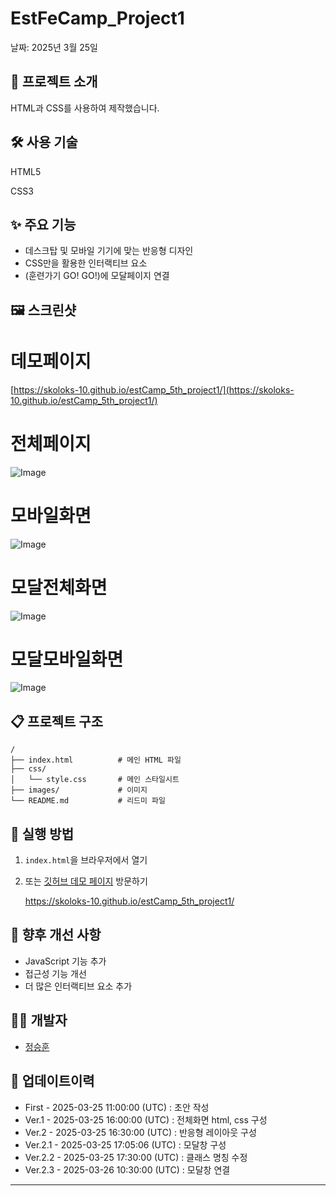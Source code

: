 # EstFeCamp_Project1

날짜: 2025년 3월 25일

## 📝 프로젝트 소개

HTML과 CSS를 사용하여 제작했습니다.

## 🛠️ 사용 기술

HTML5

CSS3

## ✨ 주요 기능

- 데스크탑 및 모바일 기기에 맞는 반응형 디자인
- CSS만을 활용한 인터랙티브 요소
- (훈련가기 GO! GO!)에 모달페이지 연결

## 🖼️ 스크린샷

# 데모페이지

[https://skoloks-10.github.io/estCamp_5th_project1/](https://skoloks-10.github.io/estCamp_5th_project1/)

# 전체페이지

![Image](https://github.com/user-attachments/assets/d4860181-c419-4d2a-b28e-9a4000e63e3a)

# 모바일화면

![Image](https://github.com/user-attachments/assets/3f1564f3-5676-40e4-bee2-e3f90a5d3ec7)

# 모달전체화면

![Image](https://github.com/user-attachments/assets/4ad4e748-1be6-4fc8-b60f-7e22f1fa3957)

# 모달모바일화면

![Image](https://github.com/user-attachments/assets/cc291f57-9e06-4436-a72b-14f6f91415b1)




## 📋 프로젝트 구조

```
/
├── index.html          # 메인 HTML 파일
├── css/
│   └── style.css       # 메인 스타일시트
├── images/             # 이미지
└── README.md           # 리드미 파일

```

## 🚀 실행 방법

1. `index.html`을 브라우저에서 열기
2. 또는 [깃허브 데모 페이지](https://skoloks-10.github.io/estCamp_5th_project1/) 방문하기
    
    https://skoloks-10.github.io/estCamp_5th_project1/
    

## 🔮 향후 개선 사항

- JavaScript 기능 추가
- 접근성 기능 개선
- 더 많은 인터랙티브 요소 추가

## 👨‍💻 개발자

- [정승훈](https://github.com/skoloks-10)

## 📅 업데이트이력

- First - 2025-03-25 11:00:00 (UTC) : 초안 작성
- Ver.1 - 2025-03-25 16:00:00 (UTC) : 전체화면 html, css 구성
- Ver.2 - 2025-03-25 16:30:00 (UTC) : 반응형 레이아웃 구성
- Ver.2.1 - 2025-03-25 17:05:06 (UTC) : 모달창 구성
- Ver.2.2 - 2025-03-25 17:30:00 (UTC) : 클래스 명칭 수정
- Ver.2.3 - 2025-03-26 10:30:00 (UTC) : 모달창 연결
---

